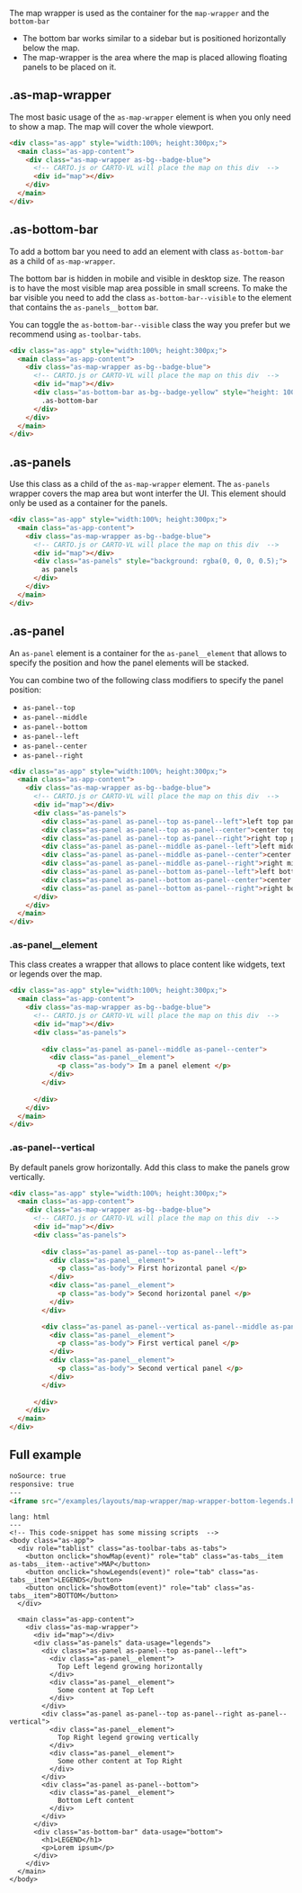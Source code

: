 The map wrapper is used as the container for the `map-wrapper` and the `bottom-bar`


- The bottom bar works similar to a sidebar but is positioned horizontally below the map.
- The map-wrapper is the area where the map is placed allowing floating panels to be placed on it.




## .as-map-wrapper

The most basic usage of the `as-map-wrapper` element is when you only need to show a map. The map will cover the whole viewport.

```html
<div class="as-app" style="width:100%; height:300px;">
  <main class="as-app-content">
    <div class="as-map-wrapper as-bg--badge-blue">
      <!-- CARTO.js or CARTO-VL will place the map on this div  -->
      <div id="map"></div> 
    </div>
  </main>
</div>
```


## .as-bottom-bar

To add a bottom bar you need to add an element with class `as-bottom-bar` as a child of `as-map-wrapper`.

The bottom bar is hidden in mobile and visible in desktop size. The reason is to have the most visible map area possible in small screens. To make the bar visible you need to add the class `as-bottom-bar--visible` to the element that contains the `as-panels__bottom` bar.

You can toggle the `as-bottom-bar--visible` class the way you prefer but we recommend using `as-toolbar-tabs`.


```html
<div class="as-app" style="width:100%; height:300px;">
  <main class="as-app-content">
    <div class="as-map-wrapper as-bg--badge-blue">
      <!-- CARTO.js or CARTO-VL will place the map on this div  -->
      <div id="map"></div> 
      <div class="as-bottom-bar as-bg--badge-yellow" style="height: 100px;">
        .as-bottom-bar
      </div>
    </div>
  </main>
</div>
```

## .as-panels

Use this class as a child of the `as-map-wrapper` element. The `as-panels` wrapper covers the map area but wont interfer the UI. This element should only be used as a container for the panels.

```html
<div class="as-app" style="width:100%; height:300px;">
  <main class="as-app-content">
    <div class="as-map-wrapper as-bg--badge-blue">
      <!-- CARTO.js or CARTO-VL will place the map on this div  -->
      <div id="map"></div> 
      <div class="as-panels" style="background: rgba(0, 0, 0, 0.5);">
        as panels
      </div>
    </div>
  </main>
</div>
```

## .as-panel

An `as-panel` element is a container for the `as-panel__element` that allows to specify the position and how the panel elements will be stacked.

You can combine two of the following class modifiers to specify the panel position:

- `as-panel--top`
- `as-panel--middle`
- `as-panel--bottom`
- `as-panel--left`
- `as-panel--center`
- `as-panel--right`


```html
<div class="as-app" style="width:100%; height:300px;">
  <main class="as-app-content">
    <div class="as-map-wrapper as-bg--badge-blue">
      <!-- CARTO.js or CARTO-VL will place the map on this div  -->
      <div id="map"></div> 
      <div class="as-panels">
        <div class="as-panel as-panel--top as-panel--left">left top panel</div>
        <div class="as-panel as-panel--top as-panel--center">center top panel</div>
        <div class="as-panel as-panel--top as-panel--right">right top panel</div>
        <div class="as-panel as-panel--middle as-panel--left">left middle panel</div>
        <div class="as-panel as-panel--middle as-panel--center">center middle panel</div>
        <div class="as-panel as-panel--middle as-panel--right">right middle panel</div>
        <div class="as-panel as-panel--bottom as-panel--left">left bottom panel</div>
        <div class="as-panel as-panel--bottom as-panel--center">center bottom panel</div>
        <div class="as-panel as-panel--bottom as-panel--right">right bottom panel</div>
      </div>
    </div>
  </main>
</div>
```

### .as-panel__element

This class creates a wrapper that allows to place content like widgets, text or legends over the map.


```html
<div class="as-app" style="width:100%; height:300px;">
  <main class="as-app-content">
    <div class="as-map-wrapper as-bg--badge-blue">
      <!-- CARTO.js or CARTO-VL will place the map on this div  -->
      <div id="map"></div> 
      <div class="as-panels">
       
        <div class="as-panel as-panel--middle as-panel--center">
          <div class="as-panel__element"> 
            <p class="as-body"> Im a panel element </p>
          </div>
        </div>
       
      </div>
    </div>
  </main>
</div>
```


### .as-panel--vertical

By default panels grow horizontally. Add this class to make the panels grow vertically.

```html
<div class="as-app" style="width:100%; height:300px;">
  <main class="as-app-content">
    <div class="as-map-wrapper as-bg--badge-blue">
      <!-- CARTO.js or CARTO-VL will place the map on this div  -->
      <div id="map"></div> 
      <div class="as-panels">
       
        <div class="as-panel as-panel--top as-panel--left">
          <div class="as-panel__element"> 
            <p class="as-body"> First horizontal panel </p>
          </div>
          <div class="as-panel__element"> 
            <p class="as-body"> Second horizontal panel </p>
          </div>
        </div>

        <div class="as-panel as-panel--vertical as-panel--middle as-panel--right">
          <div class="as-panel__element"> 
            <p class="as-body"> First vertical panel </p>
          </div>
          <div class="as-panel__element"> 
            <p class="as-body"> Second vertical panel </p>
          </div>
        </div>
       
      </div>
    </div>
  </main>
</div>
```


## Full example 

```html
noSource: true
responsive: true
---
<iframe src="/examples/layouts/map-wrapper/map-wrapper-bottom-legends.html" style="width: 100%; height: 100%;">
```

```code
lang: html
---
<!-- This code-snippet has some missing scripts  -->
<body class="as-app">
  <div role="tablist" class="as-toolbar-tabs as-tabs">
    <button onclick="showMap(event)" role="tab" class="as-tabs__item as-tabs__item--active">MAP</button>
    <button onclick="showLegends(event)" role="tab" class="as-tabs__item">LEGENDS</button>
    <button onclick="showBottom(event)" role="tab" class="as-tabs__item">BOTTOM</button>
  </div>

  <main class="as-app-content">
    <div class="as-map-wrapper">
      <div id="map"></div>
      <div class="as-panels" data-usage="legends">
        <div class="as-panel as-panel--top as-panel--left">
          <div class="as-panel__element">
            Top Left legend growing horizontally
          </div>
          <div class="as-panel__element">
            Some content at Top Left
          </div>
        </div>
        <div class="as-panel as-panel--top as-panel--right as-panel--vertical">
          <div class="as-panel__element">
            Top Right legend growing vertically
          </div>
          <div class="as-panel__element">
            Some other content at Top Right
          </div>
        </div>
        <div class="as-panel as-panel--bottom">
          <div class="as-panel__element">
            Bottom Left content
          </div>
        </div>
      </div>
      <div class="as-bottom-bar" data-usage="bottom">
        <h1>LEGEND</h1>
        <p>Lorem ipsum</p>
      </div>
    </div>
  </main>
</body>
```
